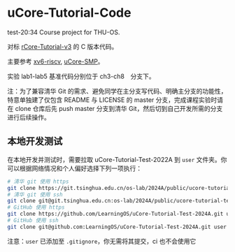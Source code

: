 # uCore-Tutorial-Code
test-20:34
Course project for THU-OS.

对标 [rCore-Tutorial-v3](https://github.com/rcore-os/rCore-Tutorial-v3/) 的 C 版本代码。

主要参考 [xv6-riscv](https://github.com/mit-pdos/xv6-riscv), [uCore-SMP](https://github.com/TianhuaTao/uCore-SMP)。

实验 lab1-lab5 基准代码分别位于 ch3-ch8　分支下。

注：为了兼容清华 Git 的需求、避免同学在主分支写代码、明确主分支的功能性，特意单独建了仅包含 README 与 LICENSE 的 master 分支，完成课程实验时请在 clone 仓库后先 push master 分支到清华 Git，然后切到自己开发所需的分支进行后续操作。

## 本地开发测试

在本地开发并测试时，需要拉取 uCore-Tutorial-Test-2022A 到 `user` 文件夹。你可以根据网络情况和个人偏好选择下列一项执行：

```bash
# 清华 git 使用 https
git clone https://git.tsinghua.edu.cn/os-lab/2024A/public/ucore-tutorial-test-2024A.git user
# 清华 git 使用 ssh
git clone git@git.tsinghua.edu.cn:os-lab/2024A/public/ucore-tutorial-test-2024A.git user
# GitHub 使用 https
git clone https://github.com/LearningOS/uCore-Tutorial-Test-2024A.git user
# GitHub 使用 ssh
git clone git@github.com:LearningOS/uCore-Tutorial-Test-2024A.git user
```

注意：`user` 已添加至 `.gitignore`，你无需将其提交，ci 也不会使用它